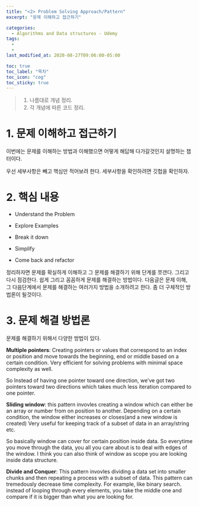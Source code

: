 ```yaml
---
title: "<2> Problem Solving Approach/Pattern"
excerpt: "문제 이해하고 접근하기"

categories:
  - Algorithms and Data structures - Udemy
tags:
  -
  -
last_modified_at: 2020-08-27T09:06:00-05:00

toc: true
toc_label: "목차"
toc_icon: "cog"
toc_sticky: true
---
```


> 1. 나름대로 개념 정리.
> 2. 각 개념에 따른 코드 정리.

# 1. 문제 이해하고 접근하기

이번에는 문제를 이해하는 방법과 이해했으면 어떻게 해답해 다가갈것인지 설명하는 챕터이다.

우선 세부사항은 빼고 핵심만 적어보려 한다. 세부사항을 확인하려면 깃헙을 확인하자.

# 2. 핵심 내용

- Understand the Problem

- Explore Examples

- Break it down

- Simplify

- Come back and refactor

정리하자면 문제를 확실하게 이해하고 그 문제를 해결하기 위해 단계를 쪼갠다. 그리고 다시 점검한다. 쉽게 그리고 꼼꼼하게 문제를 해결하는 방법이다. 다음글은 문제 이해, 그 다음단계에서 문제를 해결하는 여러가지 방법을 소개하려고 한다. 좀 더 구체적인 방법론이 될것이다.

# 3. 문제 해결 방법론

문제를 해결하기 위해서 다양한 방법이 있다.

**Multiple pointers**: Creating pointers or values that correspond to an index or position and move towards the beginning, end or middle based on a certain condition. Very efficient for solving problems with minimal space complexity as well.

So Instead of having one pointer toward one direction, we’ve got two pointers toward two directions which takes much less iteration compared to one pointer.

**Sliding window**: this pattern invovles creating a window which can either be an array or number from on position to another. Depending on a certain condition, the window either increases or closes(and a new window is created) Very useful for keeping track of a subset of data in an array/string etc.

So basically window can cover for certain position inside data. So everytime you move through the data, you all you care about is to deal with edges of the window. I think you can also think of window as scope you are looking inside data structure.

**Divide and Conquer**: This pattern invovles dividing a data set into smaller chunks and then repeating a process with a subset of data. This pattern can tremedously decrease time complexity. For example, like binary search. instead of looping through every elements, you take the middle one and compare if it is bigger than what you are looking for.
